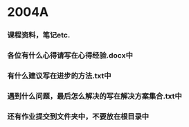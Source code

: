 # 2004A
### 课程资料，笔记etc.
### 各位有什么心得请写在心得经验.docx中
### 有什么建议写在进步的方法.txt中
### 遇到什么问题，最后怎么解决的写在解决方案集合.txt中
### 还有作业提交到文件夹中，不要放在根目录中
